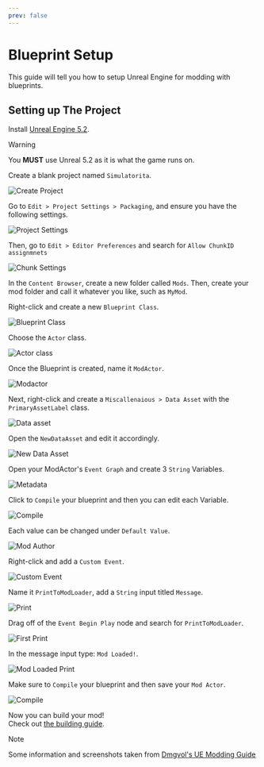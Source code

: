 ```yaml
---
prev: false
---
```

# Blueprint Setup
This guide will tell you how to setup Unreal Engine for modding with blueprints.

## Setting up The Project
Install [Unreal Engine 5.2](https://www.unrealengine.com/download).

> [!WARNING]
> You **MUST** use Unreal 5.2 as it is what the game runs on.

Create a blank project named `Simulatorita`.

![Create Project](../media/create_project.png)

Go to `Edit > Project Settings > Packaging`, and ensure you have the following settings.

![Project Settings](../media/project_settings.png)

Then, go to `Edit > Editor Preferences` and search for `Allow ChunkID assignmnets`

![Chunk Settings](../media/chunk_settings.png)

In the `Content Browser`, create a new folder called `Mods`.
Then, create your mod folder and call it whatever you like, such as `MyMod`.

Right-click and create a new `Blueprint Class`.

![Blueprint Class](../media/blueprint_class.png)

Choose the `Actor` class.

![Actor class](../media/actor_class.png)

Once the Blueprint is created, name it `ModActor`.

![Modactor](../media/modactor.png)

Next, right-click and create a `Miscallenaious > Data Asset` with the `PrimaryAssetLabel` class.

![Data asset](../media/data_asset.png)

Open the `NewDataAsset` and edit it accordingly.

![New Data Asset](../media/new_data_asset.png)

Open your ModActor's `Event Graph` and create 3 `String` Variables.

![Metadata](../media/metadata.png)

Click to `Compile` your blueprint and then you can edit each Variable.

![Compile](../media/compile.png)

Each value can be changed under `Default Value`.

![Mod Author](../media/mod_author.png)

Right-click and add a `Custom Event`.

![Custom Event](../media/custom_event.png)

Name it `PrintToModLoader`, add a `String` input titled `Message`.

![Print](../media/print.png)

Drag off of the `Event Begin Play` node and search for `PrintToModLoader`.

![First Print](../media/first_print.png)

In the message input type: `Mod Loaded!`.

![Mod Loaded Print](../media/mod_loaded_print.png)

Make sure to `Compile` your blueprint and then save your `Mod Actor`.

![Compile](../media/compile.png)

Now you can build your mod!  
Check out [the building guide](building-mods).

> [!NOTE]
> Some information and screenshots taken from [Dmgvol's UE Modding Guide](https://github.com/Dmgvol/UE_Modding/)

